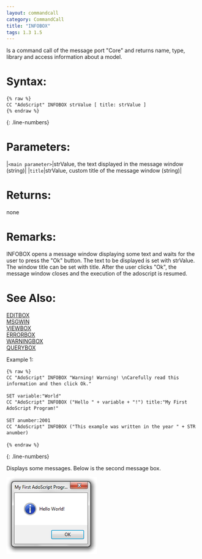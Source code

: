 ```yaml
---
layout: commandcall
category: CommandCall
title: "INFOBOX"
tags: 1.3 1.5
---
```


Is a command call of the message port "Core" and returns name, type, library and access information about a model.

# Syntax:  

```adoscript
{% raw %}
CC "AdoScript" INFOBOX strValue [ title: strValue ]
{% endraw %}
```
{: .line-numbers}

# Parameters:  

|`<main parameter>`|strValue, the text displayed in the message window (string)|
|`title`|strValue, custom title of the message window (string)|

# Returns:  

none

# Remarks:

INFOBOX opens a message window displaying some text and waits for the user to press the "Ok" button. The text to be displayed is set with strValue. The window title can be set with title. After the user clicks "Ok", the message window closes and the execution of the adoscript is resumed.


# See Also:  

[EDITBOX](editbox.html "EDITBOX")  
[MSGWIN](msgwin.html "MSGWIN")  
[VIEWBOX](viewbox.html "VIEWBOX")  
[ERRORBOX](errorbox.html "ERRORBOX")  
[WARNINGBOX](warningbox.html "WARNINGBOX")  
[QUERYBOX](querybox.html "QUERYBOX")  


Example 1:

```adoscript
{% raw %}
CC "AdoScript" INFOBOX "Warning! Warning! \nCarefully read this information and then click Ok."

SET variable:"World"
CC "AdoScript" INFOBOX ("Hello " + variable + "!") title:"My First AdoScript Program!"

SET anumber:2001
CC "AdoScript" INFOBOX ("This example was written in the year " + STR anumber)

{% endraw %}
```
{: .line-numbers}

Displays some messages. Below is the second message box.

![](/images/INFOBOX.png)

